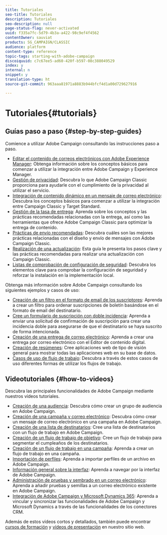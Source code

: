 ```yaml
---
title: Tutoriales
seo-title: Tutoriales
description: Tutoriales
seo-description: null
page-status-flag: never-activated
uuid: f335a7fc-5d79-4b3a-a422-98c9ef4f4562
contentOwner: sauviat
products: SG_CAMPAIGN/CLASSIC
audience: platform
content-type: reference
topic-tags: starting-with-adobe-campaign
discoiquuid: c7c67ee5-ad60-420f-b597-08c388049529
index: y
internal: n
snippet: y
translation-type: ht
source-git-commit: 963aaa81971a8883b944bfcf4d1a00d729627916

---
```



# Tutoriales{#tutorials}

## Guías paso a paso {#step-by-step-guides}

Comience a utilizar Adobe Campaign consultando las instrucciones paso a paso.

* [Editar el contenido de correos electrónicos con Adobe Experience Manager](https://helpx.adobe.com/es/campaign/kb/acc-aem.html): Obtenga información sobre los conceptos básicos para comenzar a utilizar la integración entre Adobe Campaign y Experience Manager.
* [Gestión de privacidad](https://helpx.adobe.com/es/campaign/kb/acc-privacy.html): Descubra lo que Adobe Campaign Classic proporciona para ayudarle con el cumplimiento de la privacidad al utilizar el servicio.
* [Integración de contenido dinámico en un mensaje de correo electrónico](https://docs.adobe.com/content/help/es-ES/campaign-classic/using/integrating-with-adobe-experience-cloud/adobe-target/inserting-a-dynamic-image.html): Descubra los conceptos básicos para comenzar a utilizar la integración entre Campaign Classic y Target Standard.
* [Gestión de la tasa de entrega](https://docs.adobe.com/content/help/es-ES/campaign-classic/using/sending-messages/deliverability-management/about-deliverability.html): Aprenda sobre los conceptos y las prácticas recomendadas relacionadas con la entrega, así como las herramientas que ofrece Adobe Campaign Classic para optimizar la entrega de contenido.
* [Prácticas de envío recomendadas](https://helpx.adobe.com/es/campaign/kb/delivery-best-practices.html): Descubra cuáles son las mejores prácticas relacionadas con el diseño y envío de mensajes con Adobe Campaign Classic.
* [Realización de una actualización](https://helpx.adobe.com/es/campaign/kb/acc-build-upgrade.html): Esta guía le presenta los pasos clave y las prácticas recomendadas para realizar una actualización con Campaign Classic.
* [Listas de comprobación de configuración de seguridad](https://helpx.adobe.com/es/campaign/kb/acc-security.html): Descubra los elementos clave para comprobar la configuración de seguridad y reforzar la instalación en la implementación local.

Obtenga más información sobre Adobe Campaign consultando los siguientes ejemplos y casos de uso:

* [Creación de un filtro en el formato de email de los suscriptores](../../platform/using/use-case.md#creating-a-filter-on-the-email-format-of-subscribers): Aprenda a crear un filtro para ordenar suscripciones de boletín basándose en el formato de email del destinatario.
* [Cree un formulario de suscripción con doble incidencia](../../web/using/use-cases--web-forms.md#create-a-subscription--form-with-double-opt-in): Aprenda a enviar una solicitud de confirmación de suscripción para crear una incidencia doble para asegurarse de que el destinatario se haya suscrito de forma intencionada.
* [Creación de una entrega de correo electrónico](../../web/using/use-case--creating-an-email-delivery.md): Aprenda a crear una entrega por correo electrónico con el Editor de contenido digital.
* [Creación de resúmenes](../../web/using/use-cases--creating-overviews.md): Cree aplicaciones web de tipo de visión general para mostrar todas las aplicaciones web en su base de datos.
* [Casos de uso de flujo de trabajo](../../workflow/using/using-the-local-approval-activity.md): Descubra a través de estos casos de uso diferentes formas de utilizar los flujos de trabajo.

## Videotutoriales {#how-to-videos}

Descubra las principales funcionalidades de Adobe Campaign mediante nuestros vídeos tutoriales.

* [Creación de una audiencia](https://docs.adobe.com/content/help/en/campaign-learn/campaign-classic-tutorials/getting-started/creating-a-list-of-recipients.html): Descubra cómo crear un grupo de audiencia en Adobe Campaign.
* [Creación de una campaña y correo electrónico](https://docs.adobe.com/content/help/en/campaign-learn/campaign-classic-tutorials/getting-started/creating-a-campaign-and-an-email.html): Descubra cómo crear un mensaje de correo electrónico en una campaña en Adobe Campaign.
* [Creación de una lista de destinatarios](https://docs.adobe.com/content/help/en/campaign-learn/campaign-classic-tutorials/getting-started/creating-a-list-of-recipients.html): Cree una lista de destinatarios con un flujo de trabajo en Adobe Campaign.
* [Creación de un flujo de trabajo de objetivo](https://docs.adobe.com/content/help/en/campaign-learn/campaign-classic-tutorials/getting-started/creating-a-targeting-workflow.html): Cree un flujo de trabajo para segmentar el cumpleaños de los destinatarios.
* [Creación de un flujo de trabajo en una campaña](https://docs.adobe.com/content/help/en/campaign-learn/campaign-classic-tutorials/getting-started/creating-a-workflow.html): Aprenda a crear un flujo de trabajo en una campaña.
* [Importación de perfiles](https://docs.adobe.com/content/help/en/campaign-learn/campaign-classic-tutorials/getting-started/importing-profiles.html): Aprenda a importar perfiles de un archivo en Adobe Campaign.
* [Información general sobre la interfaz](https://docs.adobe.com/content/help/en/campaign-learn/campaign-classic-tutorials/getting-started/interface-overview.html): Aprenda a navegar por la interfaz de Adobe Campaign.
* [Administración de pruebas y sembrado en un correo electrónico](https://docs.adobe.com/content/help/en/campaign-learn/campaign-classic-tutorials/getting-started/managing-seed-and-proofs.html): Aprenda a añadir pruebas y semillas a un correo electrónico existente en Adobe Campaign.
* [Integración de Adobe Campaign y Microsoft Dynamics 365](https://docs.adobe.com/content/help/en/campaign-learn/campaign-classic-tutorials/integrating/dynamics365-integration.html): Aprenda a vincular y sincronizar las funcionalidades de Adobe Campaign y Microsoft Dynamics a través de las funcionalidades de los conectores CRM.

Además de estos vídeos cortos y detallados, también puede encontrar [cursos de formación](https://learning.adobe.com/catalog.html) y [vídeos de presentación](https://www.adobe.com/training/video.html) en nuestro sitio web.
